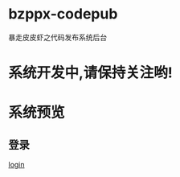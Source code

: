 # bzppx-codepub
暴走皮皮虾之代码发布系统后台

# 系统开发中,请保持关注哟!

# 系统预览
## 登录
[login](/docs/guide_res/images/login.png)